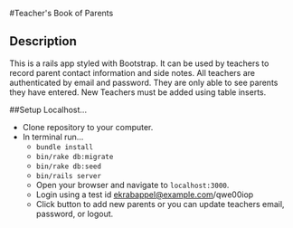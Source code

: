 #Teacher's Book of Parents

## Description

This is a rails app styled with Bootstrap. It can be used by teachers to record parent contact information and side notes. All teachers are authenticated by email and password. They are only able to see parents they have entered. New Teachers must be added using table inserts.

##Setup Localhost...
* Clone repository to your computer.
* In terminal run...
    * `bundle install`
    * `bin/rake db:migrate`
    * `bin/rake db:seed`
    * `bin/rails server`
    * Open your browser and navigate to `localhost:3000`.
    * Login using a test id ekrabappel@example.com/qwe00iop
    * Click button to add new parents or you can update teachers email, password, or logout.
